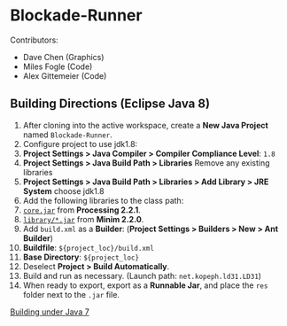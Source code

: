 Blockade-Runner
===============

Contributors:

- Dave Chen (Graphics)
- Miles Fogle (Code)
- Alex Gittemeier (Code)


Building Directions (Eclipse Java 8)
------------------------------------

1. After cloning into the active workspace, create a **New Java Project** named `Blockade-Runner`.
2. Configure project to use jdk1.8:
  1. **Project Settings > Java Compiler > Compiler Compliance Level**: `1.8`
  2. **Project Settings > Java Build Path > Libraries** Remove any existing libraries
  3. **Project Settings > Java Build Path > Libraries > Add Library > JRE System** choose jdk1.8
3. Add the following libraries to the class path:
  1. [`core.jar`](http://rsranger65.github.io/Blockade-Runner/3rd-party/processing_core-2.2.1.jar) from **Processing 2.2.1**.
  2. [`library/*.jar`](http://code.compartmental.net/minim/distro/minim-2.2.0.zip) from **Minim 2.2.0**.
4. Add `build.xml` as a **Builder**: (**Project Settings > Builders > New > Ant Builder**)
  1. **Buildfile**: `${project_loc}/build.xml`
  2. **Base Directory**: `${project_loc}`
5. Deselect **Project > Build Automatically**.
6. Build and run as necessary. (Launch path: `net.kopeph.ld31.LD31`)
7. When ready to export, export as a **Runnable Jar**, and place the `res` folder next to the `.jar` file.

[Building under Java 7](https://github.com/Rsranger65/Blockade-Runner/wiki/Java-7-Building-Directions)
